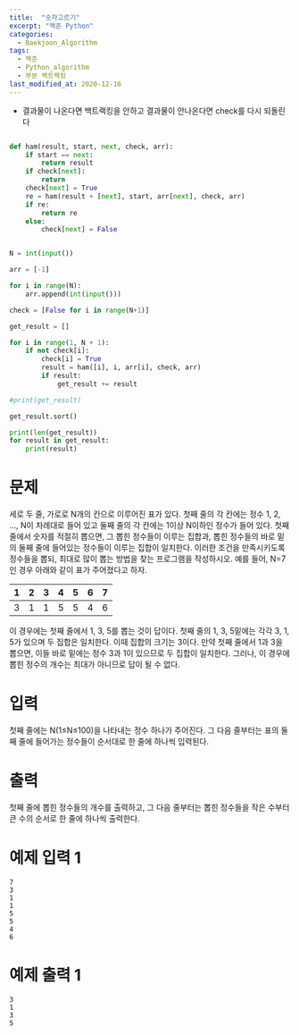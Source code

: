 ```yaml
---
title:  "숫자고르기"
excerpt: "백준 Python"
categories:
  - Baekjoon_Algorithm
tags:
  - 백준
  - Python_algorithm
  - 부분 백트랙킹
last_modified_at: 2020-12-16
---
```


* 결과물이 나온다면 백트랙킹을 안하고 결과물이 안나온다면 check를 다시 되돌린다

```python

def ham(result, start, next, check, arr):
    if start == next:
        return result
    if check[next]:
        return
    check[next] = True
    re = ham(result + [next], start, arr[next], check, arr)
    if re:
        return re
    else:
        check[next] = False


N = int(input())

arr = [-1]

for i in range(N):
    arr.append(int(input()))

check = [False for i in range(N+1)]

get_result = []

for i in range(1, N + 1):
    if not check[i]:
        check[i] = True
        result = ham([i], i, arr[i], check, arr)
        if result:
            get_result += result

#print(get_result)

get_result.sort()

print(len(get_result))
for result in get_result:
    print(result)
```

# 문제

세로 두 줄, 가로로 N개의 칸으로 이루어진 표가 있다. 첫째 줄의 각 칸에는 정수 1, 2, …, N이 차례대로 들어 있고 둘째 줄의 각 칸에는 1이상 N이하인 정수가 들어 있다. 첫째 줄에서 숫자를 적절히 뽑으면, 그 뽑힌 정수들이 이루는 집합과, 뽑힌 정수들의 바로 밑의 둘째 줄에 들어있는 정수들이 이루는 집합이 일치한다. 이러한 조건을 만족시키도록 정수들을 뽑되, 최대로 많이 뽑는 방법을 찾는 프로그램을 작성하시오. 예를 들어, N=7인 경우 아래와 같이 표가 주어졌다고 하자.

|1|2|3|4|5|6|7|
|---|---|---|---|---|---|---|
|3|1|1|5|5|4|6|

이 경우에는 첫째 줄에서 1, 3, 5를 뽑는 것이 답이다. 첫째 줄의 1, 3, 5밑에는 각각 3, 1, 5가 있으며 두 집합은 일치한다. 이때 집합의 크기는 3이다. 만약 첫째 줄에서 1과 3을 뽑으면, 이들 바로 밑에는 정수 3과 1이 있으므로 두 집합이 일치한다. 그러나, 이 경우에 뽑힌 정수의 개수는 최대가 아니므로 답이 될 수 없다.

# 입력

첫째 줄에는 N(1≤N≤100)을 나타내는 정수 하나가 주어진다. 그 다음 줄부터는 표의 둘째 줄에 들어가는 정수들이 순서대로 한 줄에 하나씩 입력된다.

# 출력

첫째 줄에 뽑힌 정수들의 개수를 출력하고, 그 다음 줄부터는 뽑힌 정수들을 작은 수부터 큰 수의 순서로 한 줄에 하나씩 출력한다.

# 예제 입력 1 

```
7
3
1
1
5
5
4
6
```

# 예제 출력 1 

```
3
1
3
5
```
